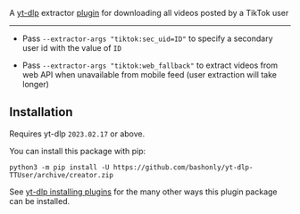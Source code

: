 A [yt-dlp](https://github.com/yt-dlp/yt-dlp) extractor [plugin](https://github.com/yt-dlp/yt-dlp#plugins) for downloading all videos posted by a TikTok user

---

 * Pass `--extractor-args "tiktok:sec_uid=ID"` to specify a secondary user id with the value of `ID`

 * Pass `--extractor-args "tiktok:web_fallback"` to extract videos from web API when unavailable from mobile feed (user extraction will take longer)

## Installation

Requires yt-dlp `2023.02.17` or above.

You can install this package with pip:
```
python3 -m pip install -U https://github.com/bashonly/yt-dlp-TTUser/archive/creator.zip
```

See [yt-dlp installing plugins](https://github.com/yt-dlp/yt-dlp#installing-plugins) for the many other ways this plugin package can be installed.

